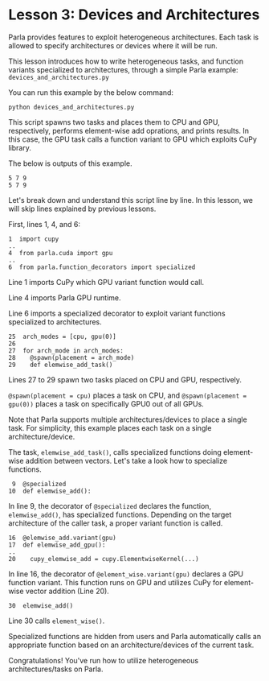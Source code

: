 # Lesson 3: Devices and Architectures

Parla provides features to exploit heterogeneous architectures. Each task is allowed to
specify architectures or devices where it will be run.

This lesson introduces how to write heterogeneous tasks, and
function variants specialized to architectures, through a simple Parla example:
`devices_and_architectures.py`

You can run this example by the below command:

```
python devices_and_architectures.py
```

This script spawns two tasks and places them to CPU and GPU, respectively, performs
element-wise add oprations, and prints results.
In this case, the GPU task calls a function variant to GPU which exploits CuPy library.

The below is outputs of this example.

```
5 7 9
5 7 9
```

Let's break down and understand this script line by line.
In this lesson, we will skip lines explained by previous lessons.

First, lines 1, 4, and 6:

```
1  import cupy
..
4  from parla.cuda import gpu
..
6  from parla.function_decorators import specialized
```

Line 1 imports CuPy which GPU variant function would call.

Line 4 imports Parla GPU runtime.

Line 6 imports a specialized decorator to exploit variant functions specialized to architectures.


```
25  arch_modes = [cpu, gpu(0)]
26
27  for arch_mode in arch_modes:
28    @spawn(placement = arch_mode)
29    def elemwise_add_task()
```

Lines 27 to 29 spawn two tasks placed on CPU and GPU, respectively.

`@spawn(placement = cpu)` places a task on CPU, and `@spawn(placement = gpu(0))`
places a task on specifically GPU0 out of all GPUs. 

Note that Parla supports multiple architectures/devices to place a single task.
For simplicity, this example places each task on a single architecture/device.

The task, `elemwise_add_task()`, calls specialized functions doing element-wise addition 
between vectors. Let's take a look how to specialize functions.

```
 9  @specialized
10  def elemwise_add():
```

In line 9, the decorator of `@specialized` declares the function, `elemwise_add()`, has
specialized functions. Depending on the target architecture of the caller task, a proper
variant function is called.

```
16  @elemwise_add.variant(gpu)
17  def elemwise_add_gpu():
..
20    cupy_elemwise_add = cupy.ElementwiseKernel(...)
```

In line 16, the decorator of `@element_wise.variant(gpu)` declares a GPU function variant.
This function runs on GPU and utilizes CuPy for element-wise vector addition (Line 20).

```
30  elemwise_add()
```

Line 30 calls `element_wise()`.

Specialized functions are hidden from users and Parla
automatically calls an appropriate function based on an architecture/devices of the current
task.

Congratulations! You've run how to utilize heterogeneous architectures/tasks on Parla.
